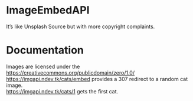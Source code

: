 # ImageEmbedAPI
It’s like Unsplash Source but with more copyright complaints.
# Documentation
Images are licensed under the https://creativecommons.org/publicdomain/zero/1.0/  
https://imgapi.ndev.tk/cats/embed provides a 307 redirect to a random cat image.  
https://imgapi.ndev.tk/cats/1 gets the first cat.
